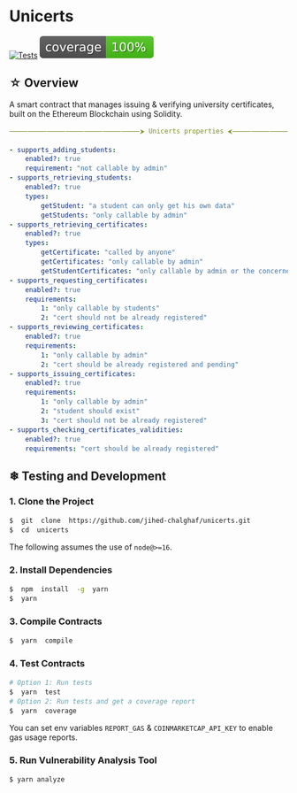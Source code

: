 
# Unicerts

[![Tests](https://github.com/jihed-chalghaf/unicerts/workflows/tests/badge.svg)](https://github.com/jihed-chalghaf/unicerts/actions/workflows/tests.yml)
![Coverage](./coverage/badges.svg)

## ☆ Overview

A smart contract that manages issuing & verifying university certificates, built on the Ethereum Blockchain using Solidity.

```yaml
⸻⸻⸻⸻⸻⸻⸻⮞ Unicerts properties ⮜⸻⸻⸻⸻⸻⸻⸻

- supports_adding_students:
    enabled?: true
    requirement: "not callable by admin"
- supports_retrieving_students:
    enabled?: true
    types:
        getStudent: "a student can only get his own data"
        getStudents: "only callable by admin"
- supports_retrieving_certificates:
    enabled?: true
    types:
        getCertificate: "called by anyone"
        getCertificates: "only callable by admin"
        getStudentCertificates: "only callable by admin or the concerned student"
- supports_requesting_certificates:
    enabled?: true
    requirements:
        1: "only callable by students"
        2: "cert should not be already registered"
- supports_reviewing_certificates:
    enabled?: true
    requirements:
        1: "only callable by admin"
        2: "cert should be already registered and pending"
- supports_issuing_certificates:
    enabled?: true
    requirements:
        1: "only callable by admin"
        2: "student should exist"
        3: "cert should not be already registered"
- supports_checking_certificates_validities:
    enabled?: true
    requirements: "cert should be already registered"
```

## ❄ Testing and Development

### 1. Clone the Project
```bash
$  git  clone  https://github.com/jihed-chalghaf/unicerts.git
$  cd  unicerts
```

The following assumes the use of `node@>=16`.

### 2. Install Dependencies

```bash
$  npm  install  -g  yarn
$  yarn
```

### 3. Compile Contracts

```bash
$  yarn  compile
```

### 4. Test Contracts

```bash
# Option 1: Run tests
$  yarn  test
# Option 2: Run tests and get a coverage report
$  yarn  coverage
```
You can set env variables `REPORT_GAS` & `COINMARKETCAP_API_KEY` to enable gas usage reports.

### 5. Run Vulnerability Analysis Tool

```bash
$ yarn analyze
```